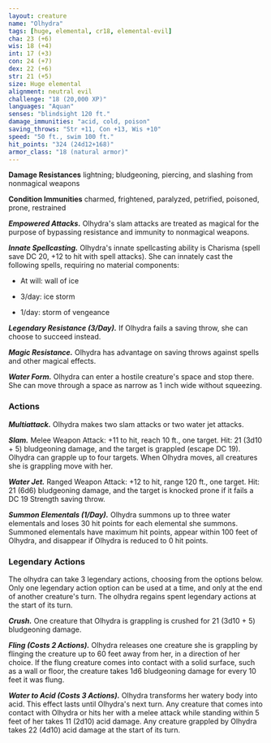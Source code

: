 ```yaml
---
layout: creature
name: "Olhydra"
tags: [huge, elemental, cr18, elemental-evil]
cha: 23 (+6)
wis: 18 (+4)
int: 17 (+3)
con: 24 (+7)
dex: 22 (+6)
str: 21 (+5)
size: Huge elemental
alignment: neutral evil
challenge: "18 (20,000 XP)"
languages: "Aquan"
senses: "blindsight 120 ft."
damage_immunities: "acid, cold, poison"
saving_throws: "Str +11, Con +13, Wis +10"
speed: "50 ft., swim 100 ft."
hit_points: "324 (24d12+168)"
armor_class: "18 (natural armor)"
---
```


**Damage Resistances** lightning; bludgeoning, piercing, and slashing from nonmagical weapons

**Condition Immunities** charmed, frightened, paralyzed, petrified, poisoned, prone, restrained

***Empowered Attacks.*** Olhydra's slam attacks are treated as magical for the purpose of bypassing resistance and immunity to nonmagical weapons.

***Innate Spellcasting.*** Olhydra's innate spellcasting ability is Charisma (spell save DC 20, +12 to hit with spell attacks). She can innately cast the following spells, requiring no material components:

* At will: wall of ice

* 3/day: ice storm

* 1/day: storm of vengeance

***Legendary Resistance (3/Day).*** If Olhydra fails a saving throw, she can choose to succeed instead.

***Magic Resistance.*** Olhydra has advantage on saving throws against spells and other magical effects.

***Water Form.*** Olhydra can enter a hostile creature's space and stop there. She can move through a space as narrow as 1 inch wide without squeezing.

### Actions

***Multiattack.*** Olhydra makes two slam attacks or two water jet attacks.

***Slam.*** Melee Weapon Attack: +11 to hit, reach 10 ft., one target. Hit: 21 (3d10 + 5) bludgeoning damage, and the target is grappled (escape DC 19). Olhydra can grapple up to four targets. When Olhydra moves, all creatures she is grappling move with her.

***Water Jet.*** Ranged Weapon Attack: +12 to hit, range 120 ft., one target. Hit: 21 (6d6) bludgeoning damage, and the target is knocked prone if it fails a DC 19 Strength saving throw.

***Summon Elementals (1/Day).*** Olhydra summons up to three water elementals and loses 30 hit points for each elemental she summons. Summoned elementals have maximum hit points, appear within 100 feet of Olhydra, and disappear if Olhydra is reduced to 0 hit points.

### Legendary Actions

The olhydra can take 3 legendary actions, choosing from the options below. Only one legendary action option can be used at a time, and only at the end of another creature's turn. The olhydra regains spent legendary actions at the start of its turn.

***Crush.*** One creature that Olhydra is grappling is crushed for 21 (3d10 + 5) bludgeoning damage.

***Fling (Costs 2 Actions).*** Olhydra releases one creature she is grappling by flinging the creature up to 60 feet away from her, in a direction of her choice. If the flung creature comes into contact with a solid surface, such as a wall or floor, the creature takes 1d6 bludgeoning damage for every 10 feet it was flung.

***Water to Acid (Costs 3 Actions).*** Olhydra transforms her watery body into acid. This effect lasts until Olhydra's next turn. Any creature that comes into contact with Olhydra or hits her with a melee attack while standing within 5 feet of her takes 11 (2d10) acid damage. Any creature grappled by Olhydra takes 22 (4d10) acid damage at the start of its turn.
